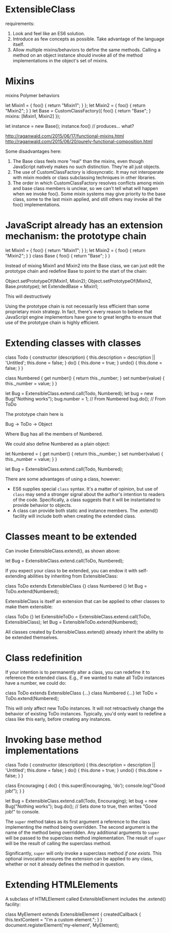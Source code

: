 ExtensibleClass
===============

requirements:
1. Look and feel like an ES6 solution.
2. Introduce as few concepts as possible. Take advantage of the language itself.
3. Allow multiple mixins/behaviors to define the same methods. Calling a method
   on an object instance should invoke all of the method implementations in the
   object's set of mixins.


Mixins
======

mixins
Polymer behaviors

  let Mixin1 = {
    foo() { return "Mixin1"; }
  };
  let Mixin2 = {
    foo() { return "Mixin2"; }
  }
  let Base = CustomClassFactory({
    foo() { return "Base"; }
    mixins: [Mixin1, Mixin2]
  });

  let instance = new Base();
  instance.foo() // produces... what?


http://raganwald.com/2015/06/17/functional-mixins.html
http://raganwald.com/2015/06/20/purely-functional-composition.html

Some disadvantages here:
1. The Base class feels more "real" than the mixins, even though JavaScript
   natively makes no such distinction. They're all just objects.
2. The use of CustomClassFactory is idiosyncratic. It may not interoperate
   with mixin models or class subclassing techniques in other libraries.
3. The order in which CustomClassFactory resolves conflicts among mixin and
   base class members is unclear, so we can't tell what will happen when we
   invoke foo(). Some mixin systems may give priority to the base class, some to
   the last mixin applied, and still others may invoke all the foo()
   implementations.


JavaScript already has an extension mechanism: the prototype chain
==================================================================

  let Mixin1 = {
    foo() { return "Mixin1"; }
  };
  let Mixin2 = {
    foo() { return "Mixin2"; }
  }
  class Base {
    foo() { return "Base"; }
  }

Instead of mixing Mixin1 and Mixin2 into the Base class, we can just edit the
prototype chain and redefine Base to point to the start of the chain:

  Object.setPrototypeOf(Mixin1, Mixin2);
  Object.setPrototypeOf(Mixin2, Base.prototype);
  let ExtendedBase = Mixin1;


This will destructively

Using the prototype chain is not necessarily less efficient than some
proprietary mixin strategy. In fact, there's every reason to believe that
JavaScript engine implementors have gone to great lengths to ensure that use
of the prototype chain is highly efficient.


Extending classes with classes
==============================

  class Todo {
    constructor (description) {
      this.description = description || 'Untitled';
      this.done = false;
    }
    do() {
      this.done = true;
    }
    undo() {
      this.done = false;
    }
  }

  class Numbered {
    get number() {
      return this._number;
    }
    set number(value) {
      this._number = value;
    }
  }

  let Bug = ExtensibleClass.extend.call(Todo, Numbered);
  let bug = new Bug("Nothing works");
  bug.number = 1; // From Numbered
  bug.do();       // From ToDo


The prototype chain here is

  Bug -> ToDo -> Object

Where Bug has all the members of Numbered.

We could also define Numbered as a plain object:

  let Numbered = {
    get number() {
      return this._number;
    }
    set number(value) {
      this._number = value;
    }
  }

  let Bug = ExtensibleClass.extend.call(Todo, Numbered);

There are some advantages of using a class, however:

* ES6 supplies special `class` syntax. It's a matter of opinion, but use of
  `class` may send a stronger signal about the author's intention to readers of
  the code. Specifically, a class suggests that it will be instantiated to
  provide behavior to objects.
* A class can provide both static and instance members. The .extend() facility
  will include both when creating the extended class.


Classes meant to be extended
============================

Can invoke ExtensibleClass.extend(), as shown above:

  let Bug = ExtensibleClass.extend.call(ToDo, Numbered);

If you expect your class to be extended, you can endow it with self-extending
abilities by inheriting from ExtensibleClass:

  class ToDo extends ExtensibleClass {}
  class Numbered {}
  let Bug = ToDo.extend(Numbered);

ExtensibleClass is itself an extension that can be applied to other classes
to make them extensible:

  class ToDo {}
  let ExtensibleToDo = ExtensibleClass.extend.call(ToDo, ExtensibleClass);
  let Bug = ExtensibleToDo.extend(Numbered);

All classes created by ExtensibleClass.extend() already inherit the ability
to be extended themselves.


Class redefinition
==================

If your intention is to permanently alter a class, you can redefine it to
reference the extended class. E.g., if we wanted to make all ToDo instances
have a number, we could do:

  class ToDo extends ExtensibleClass {...}
  class Numbered {...}
  let ToDo = ToDo.extend(Numbered);

This will only affect new ToDo instances. It will not retroactively change
the behavior of existing ToDo instances. Typically, you'd only want to redefine
a class like this early, before creating any instances.


Invoking base method implementations
====================================

  class Todo {
    constructor (description) {
      this.description = description || 'Untitled';
      this.done = false;
    }
    do() {
      this.done = true;
    }
    undo() {
      this.done = false;
    }
  }

  class Encouraging {
    do() {
      this.super(Encouraging, 'do');
      console.log("Good job!");
    }
  }

  let Bug = ExtensibleClass.extend.call(Todo, Encouraging);
  let bug = new Bug("Nothing works");
  bug.do();       // Sets done to true, then writes "Good job!" to console.


The `super` method takes as its first argument a reference to the class
implementing the method being overridden. The second argument is the name of the
method being overridden. Any additional arguments to `super` will be passed to
the superclass method implementation. The result of `super` will be the result
of calling the superclass method.

Significantly, `super` will only invoke a superclass method *if one exists*.
This optional invocation ensures the extension can be applied to any class,
whether or not it already defines the method in question.


Extending HTMLElements
======================

A subclass of HTMLElement called ExtensibleElement includes the .extend()
facility:

  class MyElement extends ExtensibleElement {
    createdCallback {
      this.textContent = "I'm a custom element.";
    }
  }
  document.registerElement('my-element', MyElement);
